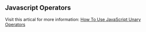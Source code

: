 ## Javascript Operators

Visit this artical for more information: [How To Use JavaScript Unary Operators][def]

[def]: https://www.digitalocean.com/community/tutorials/javascript-unary-operators-simple-and-useful#bitwise-not

